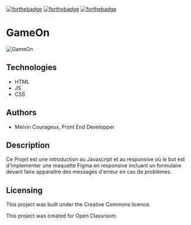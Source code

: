 [![forthebadge](https://forthebadge.com/images/badges/uses-css.svg)](https://forthebadge.com)  [![forthebadge](https://forthebadge.com/images/badges/uses-html.svg)](https://forthebadge.com)  [![forthebadge](https://forthebadge.com/images/badges/made-with-javascript.svg)](https://forthebadge.com)

# GameOn

![GameOn](https://user.oc-static.com/upload/2020/08/14/15974189526297_image1.png)

## Technologies
- HTML
- JS
- CSS 

## Authors

- Melvin Courageux, Front End Developper

## Description

Ce Projet est une introduction au Javascript et au responsive où le but est d'implementer une maquette Figma en responsive incluant un formulaire devant faire apparaitre des messages d'erreur en cas de problèmes.

## Licensing

This project was built under the Creative Commons licence.

This project was created for Open Classroom.